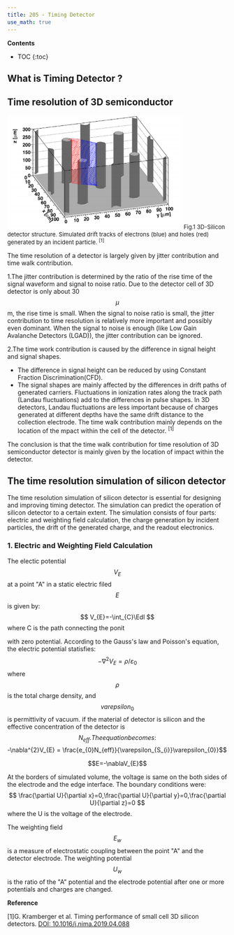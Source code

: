 ```yaml
---
title: 205 - Timing Detector  
use_math: true
---
```


**Contents**
* TOC
{:toc}

## What is Timing Detector ?
## Time resolution of 3D semiconductor

<img src="/images/3D_SiC_structure.png" width="400"/>

<font size=2 >
Fig.1  3D-Silicon detector structure. Simulated drift tracks of electrons (blue) and holes (red) generated by an incident particle. <sup>[1]</sup>
</font>

The time resolution of a detector is largely given by jitter contribution and time walk contribution.  

1.The jitter contribution is determined by the ratio of the rise time of the signal waveform and signal to noise ratio. Due to the detector cell of 3D detector is only about 30 $$\mu$$ m, the rise time is small. When the signal to noise ratio is small, the jitter contribution to time resolution is relatively more important and possibly even dominant. When the signal to noise is enough (like Low Gain Avalanche Detectors (LGAD)), the jitter contribution can be ignored.


2.The time work contribution is caused by the difference in signal height and signal shapes. 
- The difference in signal height can be reduced by using Constant Fraction Discrimination(CFD). 
- The signal shapes are mainly affected by the differences in drift paths of generated carriers. Fluctuations in ionization rates along the track path (Landau fluctuations) add to the differences in pulse shapes. In 3D detectors, Landau fluctuations are less important because of charges generated at different depths have the same drift distance to the collection electrode. The time walk contribution mainly depends on the location of the mpact within the cell of the detector. <sup>[1]</sup>


The conclusion is that the time walk contribution for time resolution of 3D semiconductor detector is mainly given by the location of impact within the detector.

## The time resolution simulation of silicon detector
The time resolution simulation of silicon detector is essential for designing and improving timing detector. The simulation can predict the operation of silicon detector to a certain extent. The simulation consists of four parts: electric and weighting field calculation, the charge generation by incident particles, the drift of the generated charge, and the readout electronics.
### 1. Electric and Weighting Field Calculation
The electic potential $$ V_{E} $$  at a point "A" in a static electric filed $$ E $$ is given by:
$$
V_{E}=-\int_{C}\Edl
$$
where C is the path connecting the ponit 

with zero potential.  According to the Gauss's law and Poisson's equation, the electric potential statisfies:
$$ -\nabla^{2}V_{E} = \rho/\varepsilon_{0}$$
where $$\rho$$ is the total charge density, and $$varepsilon_{0}$$ is permittivity of vacuum.
if the material of detector is silicon and the effective concentration of the detector is $$ N_{eff}. The equation becomes:
$$-\nabla^{2}V_{E} = \frac{e_{0}N_{eff}}{\varepsilon_{S_{i}}\varepsilon_{0}}$$

$$E=-\nablaV_{E}$$

At the borders of simulated volume, the voltage is same on the both sides of the electrode and the edge interface. The boundary conditions were:
$$
\frac{\partial U}{\partial x}=0,\frac{\partial U}{\partial y}=0,\frac{\partial U}{\partial z}=0
$$
where the U is the voltage of the electrode.

The weighting field $$E_{w}$$ is a measure of electrostatic coupling between the point "A" and the detector electrode. The weighting potential $$U_{w}$$ is the ratio of the "A" potential and the electrode potential after one or more potentials and charges are changed.

**Reference**

[1]G. Kramberger et al. Timing performance of small cell 3D silicon detectors. [DOI: 10.1016/j.nima.2019.04.088](https://doi.org/10.1016/j.nima.2019.04.088)
